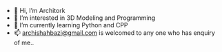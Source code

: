 - 👋 Hi, I’m Architork
- 👀 I’m interested in 3D Modeling and Programming
- 🌱 I’m currently learning Python and CPP
- 📫 archishahbazi@gmail.com is welcomed to any one who has enquiry of me.. 

<!---
Archishahbazi/Archishahbazi is a ✨ special ✨ repository because its `README.md` (this file) appears on your GitHub profile.
You can click the Preview link to take a look at your changes.
--->
